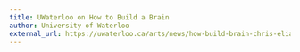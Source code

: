```yaml
---
title: UWaterloo on How to Build a Brain
author: University of Waterloo
external_url: https://uwaterloo.ca/arts/news/how-build-brain-chris-eliasmith-publishes-book-and-shares
---
```

